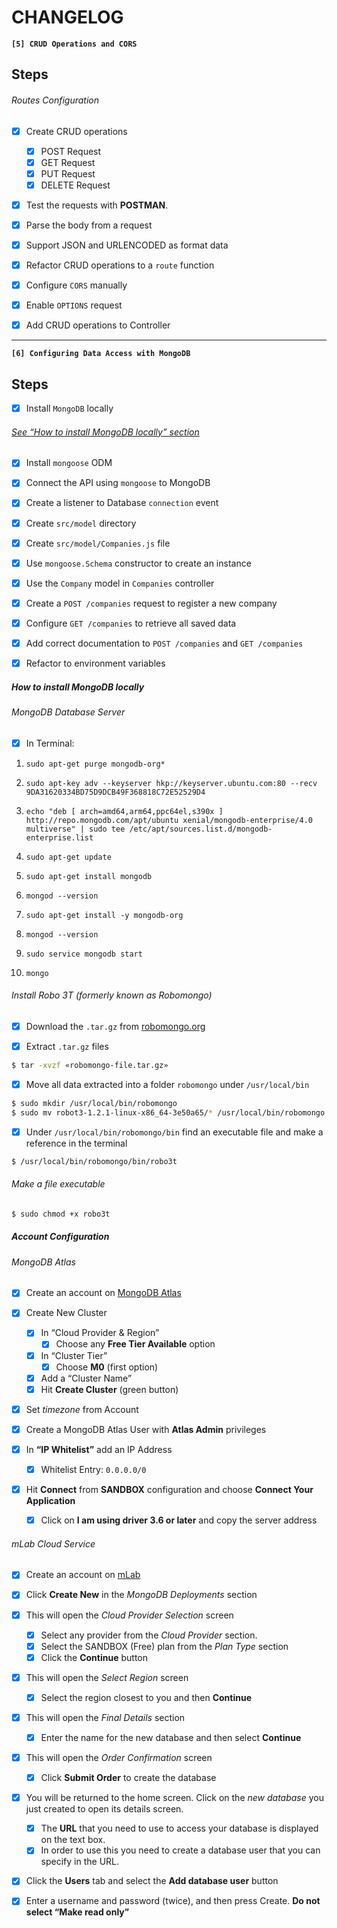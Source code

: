 # CHANGELOG

**`[5] CRUD Operations and CORS`**

## Steps

###### Routes Configuration

- [X] Create CRUD operations
  - [X] POST Request
  - [X] GET Request
  - [X] PUT Request
  - [X] DELETE Request

- [X] Test the requests with **POSTMAN**.

- [X] Parse the body from a request

- [X] Support JSON and URLENCODED as format data

- [X] Refactor CRUD operations to a `route` function

- [X] Configure `CORS` manually

- [X] Enable `OPTIONS` request

- [X] Add CRUD operations to Controller

---

**`[6] Configuring Data Access with MongoDB`**

## Steps

- [X] Install `MongoDB` locally

###### [See “How to install MongoDB locally” section](/how-to-install-mongodb-locally)

- [X] Install `mongoose` ODM

- [X] Connect the API using `mongoose` to MongoDB

- [X] Create a listener to Database `connection` event

- [X] Create `src/model` directory

- [X] Create `src/model/Companies.js` file

- [X] Use `mongoose.Schema` constructor to create an instance

- [X] Use the `Company` model in `Companies` controller

- [X] Create a `POST /companies` request to register a new company

- [X] Configure `GET /companies` to retrieve all saved data

- [X] Add correct documentation to `POST /companies` and `GET /companies`

- [X] Refactor to environment variables

##### How to install MongoDB locally

###### MongoDB Database Server

- [X] In Terminal:

1. `sudo apt-get purge mongodb-org*`

2. `sudo apt-key adv --keyserver hkp://keyserver.ubuntu.com:80 --recv 9DA31620334BD75D9DCB49F368818C72E52529D4`

3. `echo "deb [ arch=amd64,arm64,ppc64el,s390x ] http://repo.mongodb.com/apt/ubuntu xenial/mongodb-enterprise/4.0 multiverse" | sudo tee /etc/apt/sources.list.d/mongodb-enterprise.list`

4. `sudo apt-get update`

5. `sudo apt-get install mongodb`

6. `mongod --version`

7. `sudo apt-get install -y mongodb-org`

8. `mongod --version`

9. `sudo service mongodb start`

10. `mongo`

###### Install Robo 3T (formerly known as Robomongo)

- [X] Download the `.tar.gz` from [robomongo.org](https://robomongo.org/download)

- [X] Extract `.tar.gz` files

```sh
$ tar -xvzf «robomongo-file.tar.gz»
```

- [X] Move all data extracted into a folder `robomongo` under `/usr/local/bin`

```sh
$ sudo mkdir /usr/local/bin/robomongo
$ sudo mv robot3-1.2.1-linux-x86_64-3e50a65/* /usr/local/bin/robomongo
```

- [X] Under `/usr/local/bin/robomongo/bin` find an executable file and make a reference in the terminal

```sh
$ /usr/local/bin/robomongo/bin/robo3t
```

###### Make a file executable

```sh
$ sudo chmod +x robo3t
```

##### Account Configuration

###### MongoDB Atlas

- [X] Create an account on [MongoDB Atlas](https://www.mongodb.com/atlas)

- [X] Create New Cluster
  - [X] In “Cloud Provider & Region”
    - [X] Choose any **Free Tier Available** option
  - [X] In “Cluster Tier”
    - [X] Choose **M0** (first option)
  - [X] Add a “Cluster Name”
  - [X] Hit **Create Cluster** (green button)

- [X] Set *timezone* from Account

- [X] Create a MongoDB Atlas User with **Atlas Admin** privileges

- [X] In **“IP Whitelist”** add an IP Address
  - [X] Whitelist Entry: `0.0.0.0/0`

- [X] Hit **Connect** from **SANDBOX** configuration and choose **Connect Your Application**
  - [X] Click on **I am using driver 3.6 or later** and copy the server address

###### mLab Cloud Service

- [X] Create an account on [mLab](https://mlab.com)

- [X] Click **Create New** in the *MongoDB Deployments* section

- [X] This will open the *Cloud Provider Selection* screen
  - [X] Select any provider from the *Cloud Provider* section.
  - [X] Select the SANDBOX (Free) plan from the *Plan Type* section
  - [X] Click the **Continue** button

- [X] This will open the *Select Region* screen
  - [X] Select the region closest to you and then **Continue**

- [X] This will open the *Final Details* section
  - [X] Enter the name for the new database and then select **Continue**

- [X] This will open the *Order Confirmation* screen
  - [X] Click **Submit Order** to create the database

- [X] You will be returned to the home screen. Click on the *new database* you just created to open its details screen.
  - [X] The **URL** that you need to use to access your database is displayed on the text box.
  - [X] In order to use this you need to create a database user that you can specify in the URL.

- [X] Click the **Users** tab and select the **Add database user** button

- [X] Enter a username and password (twice), and then press Create. **Do not select “Make read only”**